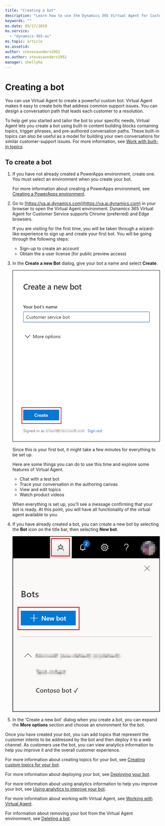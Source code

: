 ```yaml
---
title: "Creating a bot"
description: "Learn how to use the Dynamics 365 Virtual Agent for Customer Service to create a bot."
keywords: ""
ms.date: 05/17/2019
ms.service:
  - "dynamics-365-ai"
ms.topic: article
ms.assetid: 
author: stevesaunders1952
ms.author: stevesaunders1952
manager: shellyha
---
```


# Creating a bot

You can use Virtual Agent to create a powerful custom bot. Virtual Agent makes it easy to create bots that address common support issues. You can design a conversation path that leads each customer to a resolution.

To help get you started and tailor the bot to your specific needs, Virtual Agent lets you create a bot using built-in content building blocks containing topics, trigger phrases, and pre-authored conversation paths. These built-in topics can also be useful as a model for building your own conversations for similar customer-support issues. For more information, see [Work with built-in topics](how-to-templates.md).

## To create a bot

1. If you have not already created a PowerApps environment, create one. You must select an environment when you create your bot.

    For more information about creating a PowerApps environment, see [Creating a PowerApps environment](getting-started-new-environment.md).

2. Go to [https://va.ai.dynamics.com](https://va.ai.dynamics.com) in your browser to open the Virtual Agent environment. Dynamics 365 Virtual Agent for Customer Service supports Chrome (preferred) and Edge browsers.

    If you are visiting for the first time, you will be taken through a wizard-like experience to sign up and create your first bot. You will be going through the following steps:
    
    - Sign-up to create an account
    - Obtain the a user license (for public preview access)

3. In the **Create a new Bot** dialog, give your bot a name and select **Create**. 
  
   ![Create a new bot](media/create-new-bot.PNG)
  
   Since this is your first bot, it might take a few minutes for everything to be set up. 
  
   Here are some things you can do to use this time and explore some features of Virtual Agent.
    - Chat with a test bot
    - Trace your conversation in the authoring canvas
    - View and edit topics
    - Watch product videos

   When everything is set up, you'll see a message confirming that your bot is ready. At this point, you will have all functionality of the virtual agent available to you. 

4. If you have already created a bot, you can create a new bot by selecting the **Bot** icon on the title bar, then selecting **New bot**.

   ![New bot icon in title bar](media/new-bot-icon.png)

5. In the 'Create a new bot' dialog when you create a bot, you can expand the **More options** section and choose an environment for the bot. 

Once you have created your bot, you can add topics that represent the customer intents to be addressed by the bot and then deploy it to a web channel. As customers use the bot, you can view analytics information to help you improve it and the overall customer experience.

For more information about creating topics for your bot, see [Creating custom topics for your bot](getting-started-create-topics.md).

For more information about deploying your bot, see [Deploying your bot](getting-started-deploy.md).

For more information about using analytics information to help you improve your bot, see [Using analytics to improve your bot](getting-started-analytics.md).

For more information about working with Virtual Agent, see [Working with Virtual Agent](getting-started-bot-designer.md).

For information about removing your bot from the Virtual Agent environment, see [Deleting a bot](getting-started-delete-bot.md).
